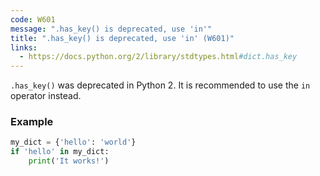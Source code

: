 ```yaml
---
code: W601
message: ".has_key() is deprecated, use 'in'"
title: ".has_key() is deprecated, use 'in' (W601)"
links:
  - https://docs.python.org/2/library/stdtypes.html#dict.has_key
---
```


`.has_key()` was deprecated in Python 2. It is recommended to use the `in` operator instead.

### Example

```python
my_dict = {'hello': 'world'}
if 'hello' in my_dict:
    print('It works!')
```
